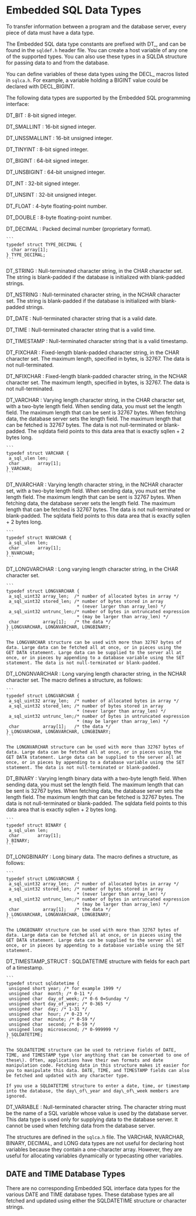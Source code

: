 <!-- loio3bd370336c5f1014b710b4d4c8678d69 -->

# Embedded SQL Data Types

To transfer information between a program and the database server, every piece of data must have a data type.



The Embedded SQL data type constants are prefixed with DT\_, and can be found in the `sqldef.h` header file. You can create a host variable of any one of the supported types. You can also use these types in a SQLDA structure for passing data to and from the database.

You can define variables of these data types using the DECL\_ macros listed in `sqlca.h`. For example, a variable holding a BIGINT value could be declared with DECL\_BIGINT.

The following data types are supported by the Embedded SQL programming interface:

 DT\_BIT
 :   8-bit signed integer.

  DT\_SMALLINT
 :   16-bit signed integer.

  DT\_UNSSMALLINT
 :   16-bit unsigned integer.

  DT\_TINYINT
 :   8-bit signed integer.

  DT\_BIGINT
 :   64-bit signed integer.

  DT\_UNSBIGINT
 :   64-bit unsigned integer.

  DT\_INT
 :   32-bit signed integer.

  DT\_UNSINT
 :   32-bit unsigned integer.

  DT\_FLOAT
 :   4-byte floating-point number.

  DT\_DOUBLE
 :   8-byte floating-point number.

  DT\_DECIMAL
 :   Packed decimal number \(proprietary format\).

    ```
    typedef struct TYPE_DECIMAL {
      char array[1];
    } TYPE_DECIMAL;
    ```

  DT\_STRING
 :   Null-terminated character string, in the CHAR character set. The string is blank-padded if the database is initialized with blank-padded strings.

  DT\_NSTRING
 :   Null-terminated character string, in the NCHAR character set. The string is blank-padded if the database is initialized with blank-padded strings.

  DT\_DATE
 :   Null-terminated character string that is a valid date.

  DT\_TIME
 :   Null-terminated character string that is a valid time.

  DT\_TIMESTAMP
 :   Null-terminated character string that is a valid timestamp.

  DT\_FIXCHAR
 :   Fixed-length blank-padded character string, in the CHAR character set. The maximum length, specified in bytes, is 32767. The data is not null-terminated.

  DT\_NFIXCHAR
 :   Fixed-length blank-padded character string, in the NCHAR character set. The maximum length, specified in bytes, is 32767. The data is not null-terminated.

  DT\_VARCHAR
 :   Varying length character string, in the CHAR character set, with a two-byte length field. When sending data, you must set the length field. The maximum length that can be sent is 32767 bytes. When fetching data, the database server sets the length field. The maximum length that can be fetched is 32767 bytes. The data is not null-terminated or blank-padded. The sqldata field points to this data area that is exactly sqllen + 2 bytes long.

    ```
    typedef struct VARCHAR {
     a_sql_ulen len;
     char       array[1];
    } VARCHAR;
    ```

  DT\_NVARCHAR
 :   Varying length character string, in the NCHAR character set, with a two-byte length field. When sending data, you must set the length field. The maximum length that can be sent is 32767 bytes. When fetching data, the database server sets the length field. The maximum length that can be fetched is 32767 bytes. The data is not null-terminated or blank-padded. The sqldata field points to this data area that is exactly sqllen + 2 bytes long.

    ```
    typedef struct NVARCHAR {
     a_sql_ulen len;
     char       array[1];
    } NVARCHAR;
    ```

  DT\_LONGVARCHAR
 :   Long varying length character string, in the CHAR character set.

    ```
    typedef struct LONGVARCHAR {
     a_sql_uint32 array_len;  /* number of allocated bytes in array */
     a_sql_uint32 stored_len; /* number of bytes stored in array
                               * (never larger than array_len) */
     a_sql_uint32 untrunc_len;/* number of bytes in untruncated expression
                               * (may be larger than array_len) */
     char         array[1];   /* the data */
    } LONGVARCHAR, LONGNVARCHAR, LONGBINARY;
    ```

    The LONGVARCHAR structure can be used with more than 32767 bytes of data. Large data can be fetched all at once, or in pieces using the GET DATA statement. Large data can be supplied to the server all at once, or in pieces by appending to a database variable using the SET statement. The data is not null-terminated or blank-padded.

  DT\_LONGNVARCHAR
 :   Long varying length character string, in the NCHAR character set. The macro defines a structure, as follows:

    ```
    typedef struct LONGVARCHAR {
     a_sql_uint32 array_len;  /* number of allocated bytes in array */
     a_sql_uint32 stored_len; /* number of bytes stored in array
                               * (never larger than array_len) */
     a_sql_uint32 untrunc_len;/* number of bytes in untruncated expression
                               * (may be larger than array_len) */
     char         array[1];   /* the data */
    } LONGVARCHAR, LONGNVARCHAR, LONGBINARY;
    ```

    The LONGNVARCHAR structure can be used with more than 32767 bytes of data. Large data can be fetched all at once, or in pieces using the GET DATA statement. Large data can be supplied to the server all at once, or in pieces by appending to a database variable using the SET statement. The data is not null-terminated or blank-padded.

  DT\_BINARY
 :   Varying length binary data with a two-byte length field. When sending data, you must set the length field. The maximum length that can be sent is 32767 bytes. When fetching data, the database server sets the length field. The maximum length that can be fetched is 32767 bytes. The data is not null-terminated or blank-padded. The sqldata field points to this data area that is exactly sqllen + 2 bytes long.

    ```
    typedef struct BINARY {
     a_sql_ulen len;
     char       array[1];
    } BINARY;
    ```

  DT\_LONGBINARY
 :   Long binary data. The macro defines a structure, as follows:

    ```
    typedef struct LONGVARCHAR {
     a_sql_uint32 array_len;  /* number of allocated bytes in array */
     a_sql_uint32 stored_len; /* number of bytes stored in array
                               * (never larger than array_len) */
     a_sql_uint32 untrunc_len;/* number of bytes in untruncated expression
                               * (may be larger than array_len) */
     char         array[1];   /* the data */
    } LONGVARCHAR, LONGNVARCHAR, LONGBINARY;
    ```

    The LONGBINARY structure can be used with more than 32767 bytes of data. Large data can be fetched all at once, or in pieces using the GET DATA statement. Large data can be supplied to the server all at once, or in pieces by appending to a database variable using the SET statement.

  DT\_TIMESTAMP\_STRUCT
 :   SQLDATETIME structure with fields for each part of a timestamp.

    ```
    typedef struct sqldatetime {
     unsigned short year; /* for example 1999 */
     unsigned char  month; /* 0-11 */
     unsigned char  day_of_week; /* 0-6 0=Sunday */
     unsigned short day_of_year; /* 0-365 */
     unsigned char  day; /* 1-31 */
     unsigned char  hour; /* 0-23 */
     unsigned char  minute; /* 0-59 */
     unsigned char  second; /* 0-59 */
     unsigned long  microsecond; /* 0-999999 */
    } SQLDATETIME;
    ```

    The SQLDATETIME structure can be used to retrieve fields of DATE, TIME, and TIMESTAMP type \(or anything that can be converted to one of these\). Often, applications have their own formats and date manipulation code. Fetching data in this structure makes it easier for you to manipulate this data. DATE, TIME, and TIMESTAMP fields can also be fetched and updated with any character type.

    If you use a SQLDATETIME structure to enter a date, time, or timestamp into the database, the day\_of\_year and day\_of\_week members are ignored.

  DT\_VARIABLE
 :   Null-terminated character string. The character string must be the name of a SQL variable whose value is used by the database server. This data type is used only for supplying data to the database server. It cannot be used when fetching data from the database server.

 The structures are defined in the `sqlca.h` file. The VARCHAR, NVARCHAR, BINARY, DECIMAL, and LONG data types are not useful for declaring host variables because they contain a one-character array. However, they are useful for allocating variables dynamically or typecasting other variables.



## DATE and TIME Database Types

There are no corresponding Embedded SQL interface data types for the various DATE and TIME database types. These database types are all fetched and updated using either the SQLDATETIME structure or character strings.

